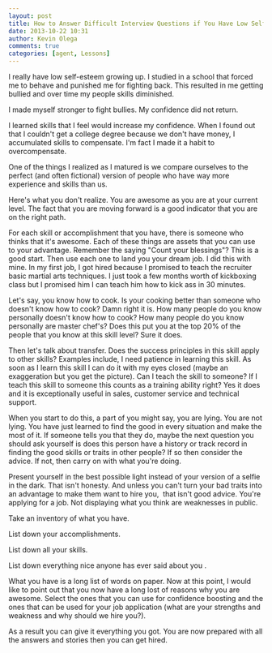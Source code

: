 ```yaml
---
layout: post
title: How to Answer Difficult Interview Questions if You Have Low Self Esteem
date: 2013-10-22 10:31
author: Kevin Olega
comments: true
categories: [agent, Lessons]
---
```

I really have low self-esteem growing up. I studied in a school that forced me to behave and punished me for fighting back. This resulted in me getting bullied and over time my people skills diminished.

I made myself stronger to fight bullies. My confidence did not return.

I learned skills that I feel would increase my confidence. When I found out that I couldn't get a college degree because we don't have money, I accumulated skills to compensate. I'm fact I made it a habit to overcompensate.

One of the things I realized as I matured is we compare ourselves to the perfect (and often fictional) version of people who have way more experience and skills than us.

Here's what you don't realize. You are awesome as you are at your current level. The fact that you are moving forward is a good indicator that you are on the right path.

For each skill or accomplishment that you have, there is someone who thinks that it's awesome. Each of these things are assets that you can use to your advantage. Remember the saying "Count your blessings"? This is a good start. Then use each one to land you your dream job. I did this with mine. In my first job, I got hired because I promised to teach the recruiter basic martial arts techniques. I just took a few months worth of kickboxing class but I promised him I can teach him how to kick ass in 30 minutes.

Let's say, you know how to cook. Is your cooking better than someone who doesn't know how to cook? Damn right it is. How many people do you know personally doesn't know how to cook? How many people do you know personally are master chef's? Does this put you at the top 20% of the people that you know at this skill level? Sure it does.

Then let's talk about transfer. Does the success principles in this skill apply to other skills? Examples include, I need patience in learning this skill. As soon as I learn this skill I can do it with my eyes closed (maybe an exaggeration but you get the picture). Can I teach the skill to someone? If I teach this skill to someone this counts as a training ability right? Yes it does and it is exceptionally useful in sales, customer service and technical support.

When you start to do this, a part of you might say, you are lying. You are not lying. You have just learned to find the good in every situation and make the most of it. If someone tells you that they do, maybe the next question you should ask yourself is does this person have a history or track record in finding the good skills or traits in other people? If so then consider the advice. If not, then carry on with what you're doing.

Present yourself in the best possible light instead of your version of a selfie in the dark. That isn't honesty. And unless you can't turn your bad traits into an advantage to make them want to hire you,  that isn't good advice. You're applying for a job. Not displaying what you think are weaknesses in public.

Take an inventory of what you have.

List down your accomplishments.

List down all your skills.

List down everything nice anyone has ever said about you .

What you have is a long list of words on paper. Now at this point, I would like to point out that you now have a long lost of reasons why you are awesome. Select the ones that you can use for confidence boosting and the ones that can be used for your job application (what are your strengths and weakness and why should we hire you?).

As a result you can give it everything you got. You are now prepared with all the answers and stories then you can get hired.
